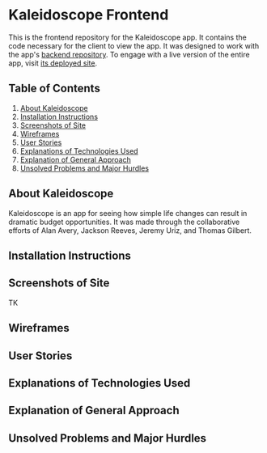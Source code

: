 # Kaleidoscope Frontend

This is the frontend repository for the Kaleidoscope app. It contains the code necessary for the client to view the app. It was designed to work with the app's [backend repository](https://github.com/jtreeves/budget-backend). To engage with a live version of the entire app, visit [its deployed site](HEROKULINKTK).

## Table of Contents

1. [About Kaleidoscope](https://github.com/jtreeves/budget-frontend#about-kaleidoscope)
2. [Installation Instructions](https://github.com/jtreeves/budget-frontend#installation-instructions)
3. [Screenshots of Site](https://github.com/jtreeves/budget-frontend#screenshots-of-site)
4. [Wireframes](https://github.com/jtreeves/budget-frontend#wireframes)
5. [User Stories](https://github.com/jtreeves/budget-frontend#user-stories)
6. [Explanations of Technologies Used](https://github.com/jtreeves/budget-frontend#explanations-of-technologies-used)
7. [Explanation of General Approach](https://github.com/jtreeves/budget-frontend#explanation-of-general-approach)
8. [Unsolved Problems and Major Hurdles](https://github.com/jtreeves/budget-frontend#unsolved-problems-and-major-hurdles)

## About Kaleidoscope

Kaleidoscope is an app for seeing how simple life changes can result in dramatic budget opportunities. It was made through the collaborative efforts of Alan Avery, Jackson Reeves, Jeremy Uriz, and Thomas Gilbert.

## Installation Instructions

## Screenshots of Site

TK

## Wireframes

## User Stories

## Explanations of Technologies Used

## Explanation of General Approach

## Unsolved Problems and Major Hurdles